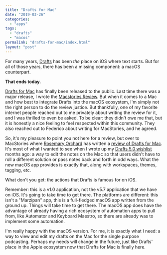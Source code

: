 ```yaml
---
title: "Drafts for Mac"
date: "2019-03-26"
categories: 
  - "apps"
tags: 
  - "drafts"
  - "macos"
permalink: "drafts-for-mac/index.html"
layout: "post"
---
```


For many years, [Drafts](https://itunes.apple.com/us/app/drafts-5-capture-act/id1236254471?mt=8&uo=4&at=1001l4VZ) has been _the_ place on iOS where text starts. But for all of those years, there has been a missing component: a macOS counterpart.

**That ends today.**

[Drafts for Mac](https://itunes.apple.com/app/id1435957248?mt=12) has finally been released to the public. Last time there was a major release, I wrote the [Macstories Review](https://www.macstories.net/reviews/drafts-5-the-macstories-review/). But when it comes to a Mac and how best to integrate Drafts into the macOS ecosystem, I'm simply not the right person to do the review justice. But thankfully, one of my favorite internet people reached out to me privately about writing the review for it, and I was thrilled to even be asked. To be clear: they didn't owe me that, but it is honestly a nice feeling to feel respected within this community. They also reached out to Federico about writing for MacStories, and he agreed.

So, it's my pleasure to point you not here for a review, but over to MacStories where [Rosemary Orchard](https://twitter.com/RosemaryOrchard/) has written a [review of Drafts for Mac](https://www.macstories.net/reviews/drafts-5-mac/). It's most of what I wanted to see when I wrote up my [Drafts 5.0 wishlist](https://www.nahumck.me/drafts-5-0-a-wish-list/) months ago: a way to edit the notes on the Mac so that users didn't have to roll a different solution or pass notes back and forth in odd ways. What the new macOS app provides is exactly that, along with workspaces, themes, tagging, etc.

What don't you get: the actions that Drafts is famous for on iOS.

Remember: this is a v1.0 application, not the v5.7 application that we have on iOS. It's going to take time to get there. The platforms are different: this isn't a "Marzipan" app, this is a full-fledged macOS app written from the ground up. Things will take time to get there. The macOS app does have the advantage of already having a rich ecosystem of automation apps to pull from, like Automator and Keyboard Maestro, so there are already was to implement some automation.

I'm really happy with the macOS version. For me, it is exactly what I need: a way to view and edit my drafts on the Mac for the single purpose podcasting. Perhaps my needs will change in the future, just like Drafts' place in the Apple ecosystem now that Drafts for Mac is finally here.
